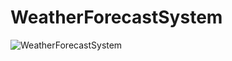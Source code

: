 # WeatherForecastSystem
![WeatherForecastSystem](https://github.com/TarasIskiv/WeatherForecastSystem/assets/66842006/15fd79ab-1fb1-48cb-b858-703b292d6d45)
